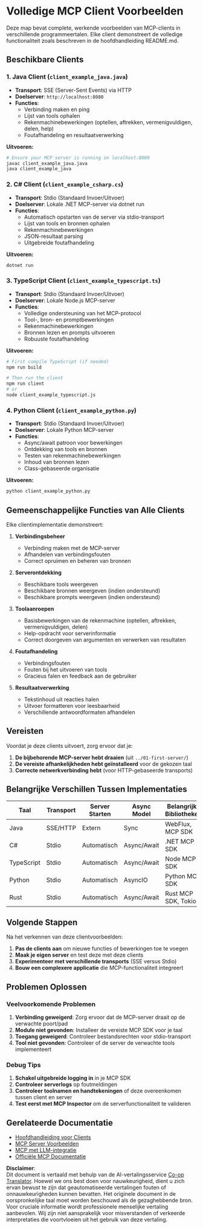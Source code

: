 <!--
CO_OP_TRANSLATOR_METADATA:
{
  "original_hash": "8358c13b5b6877e475674697cdc1a904",
  "translation_date": "2025-08-18T16:38:34+00:00",
  "source_file": "03-GettingStarted/02-client/complete_examples.md",
  "language_code": "nl"
}
-->
# Volledige MCP Client Voorbeelden

Deze map bevat complete, werkende voorbeelden van MCP-clients in verschillende programmeertalen. Elke client demonstreert de volledige functionaliteit zoals beschreven in de hoofdhandleiding README.md.

## Beschikbare Clients

### 1. Java Client (`client_example_java.java`)

- **Transport**: SSE (Server-Sent Events) via HTTP
- **Doelserver**: `http://localhost:8080`
- **Functies**:
  - Verbinding maken en ping
  - Lijst van tools ophalen
  - Rekenmachinebewerkingen (optellen, aftrekken, vermenigvuldigen, delen, help)
  - Foutafhandeling en resultaatverwerking

**Uitvoeren:**

```bash
# Ensure your MCP server is running on localhost:8080
javac client_example_java.java
java client_example_java
```

### 2. C# Client (`client_example_csharp.cs`)

- **Transport**: Stdio (Standaard Invoer/Uitvoer)
- **Doelserver**: Lokale .NET MCP-server via dotnet run
- **Functies**:
  - Automatisch opstarten van de server via stdio-transport
  - Lijst van tools en bronnen ophalen
  - Rekenmachinebewerkingen
  - JSON-resultaat parsing
  - Uitgebreide foutafhandeling

**Uitvoeren:**

```bash
dotnet run
```

### 3. TypeScript Client (`client_example_typescript.ts`)

- **Transport**: Stdio (Standaard Invoer/Uitvoer)
- **Doelserver**: Lokale Node.js MCP-server
- **Functies**:
  - Volledige ondersteuning van het MCP-protocol
  - Tool-, bron- en promptbewerkingen
  - Rekenmachinebewerkingen
  - Bronnen lezen en prompts uitvoeren
  - Robuuste foutafhandeling

**Uitvoeren:**

```bash
# First compile TypeScript (if needed)
npm run build

# Then run the client
npm run client
# or
node client_example_typescript.js
```

### 4. Python Client (`client_example_python.py`)

- **Transport**: Stdio (Standaard Invoer/Uitvoer)  
- **Doelserver**: Lokale Python MCP-server
- **Functies**:
  - Async/await patroon voor bewerkingen
  - Ontdekking van tools en bronnen
  - Testen van rekenmachinebewerkingen
  - Inhoud van bronnen lezen
  - Class-gebaseerde organisatie

**Uitvoeren:**

```bash
python client_example_python.py
```

## Gemeenschappelijke Functies van Alle Clients

Elke clientimplementatie demonstreert:

1. **Verbindingsbeheer**
   - Verbinding maken met de MCP-server
   - Afhandelen van verbindingsfouten
   - Correct opruimen en beheren van bronnen

2. **Serverontdekking**
   - Beschikbare tools weergeven
   - Beschikbare bronnen weergeven (indien ondersteund)
   - Beschikbare prompts weergeven (indien ondersteund)

3. **Toolaanroepen**
   - Basisbewerkingen van de rekenmachine (optellen, aftrekken, vermenigvuldigen, delen)
   - Help-opdracht voor serverinformatie
   - Correct doorgeven van argumenten en verwerken van resultaten

4. **Foutafhandeling**
   - Verbindingsfouten
   - Fouten bij het uitvoeren van tools
   - Gracieus falen en feedback aan de gebruiker

5. **Resultaatverwerking**
   - Tekstinhoud uit reacties halen
   - Uitvoer formatteren voor leesbaarheid
   - Verschillende antwoordformaten afhandelen

## Vereisten

Voordat je deze clients uitvoert, zorg ervoor dat je:

1. **De bijbehorende MCP-server hebt draaien** (uit `../01-first-server/`)
2. **De vereiste afhankelijkheden hebt geïnstalleerd** voor de gekozen taal
3. **Correcte netwerkverbinding hebt** (voor HTTP-gebaseerde transports)

## Belangrijke Verschillen Tussen Implementaties

| Taal       | Transport | Server Starten | Async Model | Belangrijke Bibliotheken |
|------------|-----------|----------------|-------------|--------------------------|
| Java       | SSE/HTTP  | Extern         | Sync        | WebFlux, MCP SDK         |
| C#         | Stdio     | Automatisch    | Async/Await | .NET MCP SDK             |
| TypeScript | Stdio     | Automatisch    | Async/Await | Node MCP SDK             |
| Python     | Stdio     | Automatisch    | AsyncIO     | Python MCP SDK           |
| Rust       | Stdio     | Automatisch    | Async/Await | Rust MCP SDK, Tokio      |

## Volgende Stappen

Na het verkennen van deze clientvoorbeelden:

1. **Pas de clients aan** om nieuwe functies of bewerkingen toe te voegen
2. **Maak je eigen server** en test deze met deze clients
3. **Experimenteer met verschillende transports** (SSE versus Stdio)
4. **Bouw een complexere applicatie** die MCP-functionaliteit integreert

## Problemen Oplossen

### Veelvoorkomende Problemen

1. **Verbinding geweigerd**: Zorg ervoor dat de MCP-server draait op de verwachte poort/pad
2. **Module niet gevonden**: Installeer de vereiste MCP SDK voor je taal
3. **Toegang geweigerd**: Controleer bestandsrechten voor stdio-transport
4. **Tool niet gevonden**: Controleer of de server de verwachte tools implementeert

### Debug Tips

1. **Schakel uitgebreide logging in** in je MCP SDK
2. **Controleer serverlogs** op foutmeldingen
3. **Controleer toolnamen en handtekeningen** of deze overeenkomen tussen client en server
4. **Test eerst met MCP Inspector** om de serverfunctionaliteit te valideren

## Gerelateerde Documentatie

- [Hoofdhandleiding voor Clients](./README.md)
- [MCP Server Voorbeelden](../../../../03-GettingStarted/01-first-server)
- [MCP met LLM-integratie](../../../../03-GettingStarted/03-llm-client)
- [Officiële MCP Documentatie](https://modelcontextprotocol.io/)

**Disclaimer**:  
Dit document is vertaald met behulp van de AI-vertalingsservice [Co-op Translator](https://github.com/Azure/co-op-translator). Hoewel we ons best doen voor nauwkeurigheid, dient u zich ervan bewust te zijn dat geautomatiseerde vertalingen fouten of onnauwkeurigheden kunnen bevatten. Het originele document in de oorspronkelijke taal moet worden beschouwd als de gezaghebbende bron. Voor cruciale informatie wordt professionele menselijke vertaling aanbevolen. Wij zijn niet aansprakelijk voor misverstanden of verkeerde interpretaties die voortvloeien uit het gebruik van deze vertaling.